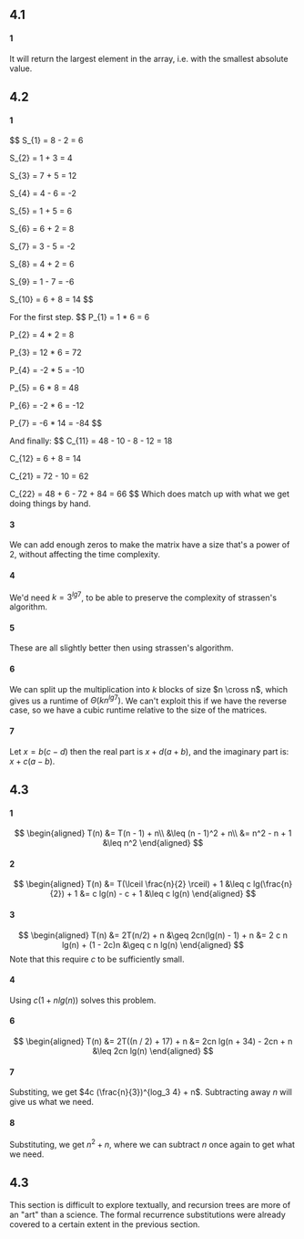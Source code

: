 ## 4.1

#### 1
It will return the largest element in the array, i.e. with the smallest absolute value.


## 4.2

#### 1
$$
S_{1} = 8 - 2 = 6

S_{2} = 1 + 3 = 4

S_{3} = 7 + 5 = 12

S_{4} = 4 - 6 = -2

S_{5} = 1 + 5 = 6

S_{6} = 6 + 2 = 8

S_{7} = 3 - 5 = -2

S_{8} = 4 + 2 = 6

S_{9} = 1 - 7 = -6

S_{10} = 6 + 8 = 14
$$

For the first step.
$$
P_{1} = 1 * 6 = 6

P_{2} = 4 * 2 = 8

P_{3} = 12 * 6 = 72

P_{4} = -2 * 5 = -10

P_{5} = 6 * 8 = 48

P_{6} = -2 * 6 = -12

P_{7} = -6 * 14 = -84
$$

And finally:
$$
C_{11} = 48 - 10 - 8 - 12 = 18

C_{12} = 6 + 8 = 14

C_{21} = 72 - 10 = 62

C_{22} = 48 + 6 - 72 + 84 = 66
$$
Which does match up with what we get doing things by hand.


#### 3
We can add enough zeros to make the matrix have a size that's a power of 2,
without affecting the time complexity.


#### 4
We'd need $k = 3^{lg 7}$, to be able to preserve the complexity of strassen's algorithm.


#### 5
These are all slightly better then using strassen's algorithm.

#### 6
We can split up the multiplication into $k$ blocks of size $n \cross n$, which gives
us a runtime of $\Theta(kn^{lg 7})$. We can't exploit this if we have the reverse
case, so we have a cubic runtime relative to the size of the matrices.

#### 7
Let $x = b(c - d)$ then the real part is $x + d(a + b)$, and the imaginary part is:
$x + c(a - b)$.


## 4.3

#### 1
$$
\begin{aligned}
  T(n) &= T(n - 1) + n\\
  &\leq (n - 1)^2 + n\\
  &= n^2 - n + 1
  &\leq n^2
\end{aligned}
$$

#### 2
$$
\begin{aligned}
  T(n) &= T(\lceil \frac{n}{2} \rceil) + 1
  &\leq c lg(\frac{n}{2}) + 1
  &= c lg(n) - c + 1
  &\leq c lg(n)
\end{aligned}
$$

#### 3
$$
\begin{aligned}
  T(n) &= 2T(n/2) + n
  &\geq 2cn(lg(n) - 1) + n
  &= 2 c n lg(n) + (1 - 2c)n
  &\geq c n lg(n)
\end{aligned}
$$
Note that this require $c$ to be sufficiently small.

#### 4
Using $c(1 + n lg(n))$ solves this problem.

#### 6
$$
\begin{aligned}
  T(n) &= 2T((n / 2) + 17) + n
  &= 2cn lg(n + 34) - 2cn + n
  &\leq 2cn lg(n)
\end{aligned}
$$

#### 7
Substiting, we get $4c (\frac{n}{3})^{log_3 4} + n$. Subtracting away $n$ will give us what
we need.

#### 8
Substituting, we get $n^2 + n$, where we can subtract $n$
once again to get what we need.


## 4.3

This section is difficult to explore textually, and recursion trees are more of an "art" than a science.
The formal recurrence substitutions were already covered to a certain extent in the previous section.
